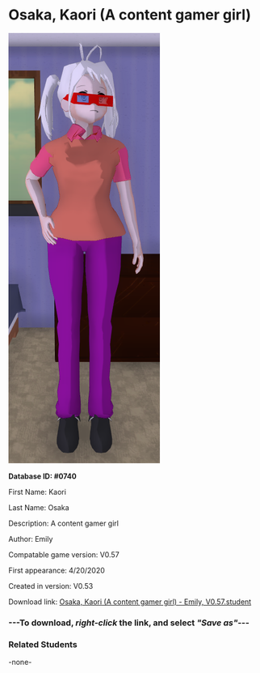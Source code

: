 # Osaka, Kaori (A content gamer girl)

<img src="../../Files/Images/Osaka, Kaori (A content gamer girl).png" title="Osaka, Kaori (A content gamer girl) - Emily, V0.57">

**Database ID: #0740**

First Name: Kaori

Last Name: Osaka

Description: A content gamer girl

Author: Emily

Compatable game version: V0.57

First appearance: 4/20/2020

Created in version: V0.53

Download link: <a href="https://raw.githubusercontent.com/Arbiter1223/Daigaku-Gurashi-Custom-Students/master/Files/Student%20Files/Osaka%2C%20Kaori%20(A%20content%20gamer%20girl)%20-%20Emily%2C%20V0.57.student">Osaka, Kaori (A content gamer girl) - Emily, V0.57.student</a>

### ---**To download, _right-click_ the link, and select _"Save as"_**---

### Related Students

-none-
